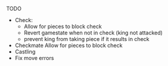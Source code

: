 
TODO
- Check:
    - Allow for pieces to block check
    - Revert gamestate when not in check (king not attacked)
    - prevent king from taking piece if it results in check
- Checkmate Allow for pieces to block check
- Castling
- Fix move errors